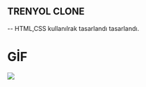 ## TRENYOL CLONE 

-- HTML,CSS kullanılrak tasarlandı tasarlandı.

# GİF

<img src="screen(5).gif"/>